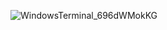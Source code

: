 ![WindowsTerminal_696dWMokKG](https://github.com/user-attachments/assets/080a40d1-b974-40d4-a482-27ddbd961ce5)
